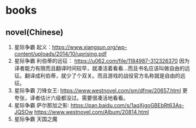 # books

## novel(Chinese)

1. 星际争霸 起义：https://www.xiangsun.org/wp-content/uploads/2014/10/uprising.pdf
2. 星际争霸 利伯蒂的远征： https://u062.com/file/1184987-312326370 因为译者能力有限而且翻译时间较早，就凑活着看看...而且书名应该叫做自由的远征。翻译成利伯蒂，就少了个双关。而且游戏的战役官方名称就是自由的远征。
3. 星际争霸 刀锋女王: https://www.westnovel.com/sm/dfnw/20657.html 更夸张，译者估计六级都没过。需要很凑活地看看。
4. 星际争霸 萨尔那加之影: https://pan.baidu.com/s/1aqXjgoGBEbRt63As-JQSOw 
https://www.westnovel.com/Album/20814.html
5. 星际争霸 天国之魔
